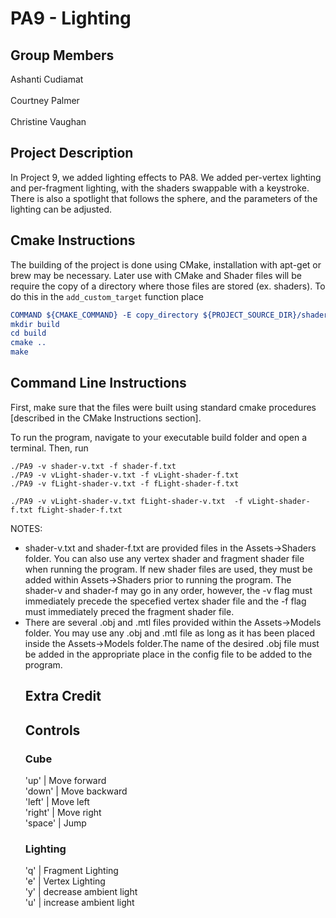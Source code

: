# PA9 - Lighting
<!-- comment format for markdown-->
## Group Members
Ashanti Cudiamat<br/><br/>
Courtney Palmer<br/><br/>
Christine Vaughan

## Project Description
In Project 9, we added lighting effects to PA8. We added per-vertex lighting and per-fragment lighting, with the shaders swappable with a keystroke. There is also a spotlight that follows the sphere, and the parameters of the lighting can be adjusted.

## Cmake Instructions
The building of the project is done using CMake, installation with apt-get or brew may be necessary. Later use with CMake and Shader files will be require the copy of a directory where those files are stored (ex. shaders). To do this in the ```add_custom_target``` function place 
```cmake
COMMAND ${CMAKE_COMMAND} -E copy_directory ${PROJECT_SOURCE_DIR}/shaders/ ${CMAKE_CURRENT_BINARY_DIR}/shaders
mkdir build
cd build
cmake ..
make
```

## Command Line Instructions
First, make sure that the files were built using standard cmake procedures [described in the CMake Instructions section].

To run the program, navigate to your executable build folder and open a terminal. Then, run
```
./PA9 -v shader-v.txt -f shader-f.txt
./PA9 -v vLight-shader-v.txt -f vLight-shader-f.txt
./PA9 -v fLight-shader-v.txt -f fLight-shader-f.txt

./PA9 -v vLight-shader-v.txt fLight-shader-v.txt  -f vLight-shader-f.txt fLight-shader-f.txt
```
NOTES: 
<ul>
<li>shader-v.txt and shader-f.txt are provided files in the Assets->Shaders folder. You can also use any vertex shader and fragment shader file when running the program. If new shader files are used, they must be added within Assets->Shaders prior to running the program. The shader-v and shader-f may go in any order, however, the -v flag must immediately precede the specefied vertex shader file and the -f flag must immediately preced the fragment shader file.</li>
<li>There are several .obj and .mtl files provided within the Assets->Models folder. You may use any .obj and .mtl file as long as it has been placed inside the Assets->Models folder.The name of the desired .obj file must be added in the appropriate place in the config file to be added to the program.</li>
<!--<li>There are several textures provided within the Assets->Textures folder. You may use any image file as long as it has been placed inside the Assets->Textures folder.The name of the desired texture must be added in the appropriate place in the config file to be added to the program.</li>
</ul>-->
<!--
A config file is stored in the PA8 folder. This file stores information about the various bodies, including textures, scale factors, orbit speed, and rotation speed.
-->

## Extra Credit

## Controls
### Cube
'up'      | Move forward<br/>
'down'    | Move backward<br/>
'left'    | Move left<br/>
'right'   | Move right<br/>
'space'   | Jump

### Lighting
'q'      | Fragment Lighting <br/>
'e'      | Vertex Lighting <br/>
'y'      | decrease ambient light <br/>
'u'      | increase ambient light<br/>

